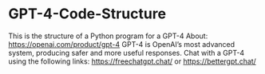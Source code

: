 # GPT-4-Code-Structure 

This is the structure of a Python program for a GPT-4 
About: 
  https://openai.com/product/gpt-4 
  GPT-4 is OpenAI’s most advanced system, producing safer and more useful responses. 
  Chat with a GPT-4 using the following links:
     https://freechatgpt.chat/ 
     or 
     https://bettergpt.chat/
